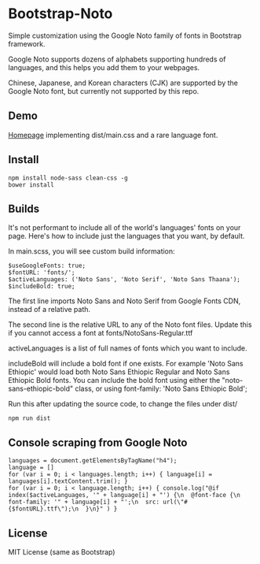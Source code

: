# Bootstrap-Noto

Simple customization using the Google Noto family of fonts in Bootstrap framework.

Google Noto supports dozens of alphabets supporting hundreds of languages, and this helps you
add them to your webpages.

Chinese, Japanese, and Korean characters (CJK) are supported by the Google Noto font, but currently not supported
by this repo.

## Demo

<a href="http://mapmeld.github.io/bootstrap-noto/">Homepage</a> implementing dist/main.css and a rare language font.

## Install

```
npm install node-sass clean-css -g
bower install
```

## Builds

It's not performant to include all of the world's languages' fonts on your page. Here's how to include
just the languages that you want, by default.

In main.scss, you will see custom build information:

```
$useGoogleFonts: true;
$fontURL: 'fonts/';
$activeLanguages: ('Noto Sans', 'Noto Serif', 'Noto Sans Thaana');
$includeBold: true;
```

The first line imports Noto Sans and Noto Serif from Google Fonts CDN, instead
of a relative path.

The second line is the relative URL to any of the Noto font files. Update this if you cannot access a font
at fonts/NotoSans-Regular.ttf

activeLanguages is a list of full names of fonts which you want to include.

includeBold will include a bold font if one exists. For example 'Noto Sans Ethiopic' would load
both Noto Sans Ethiopic Regular and Noto Sans Ethiopic Bold fonts. You can include
the bold font using either the "noto-sans-ethiopic-bold" class, or using font-family: 'Noto Sans Ethiopic Bold';

Run this after updating the source code, to change the files under dist/

```
npm run dist
```

## Console scraping from Google Noto

```
languages = document.getElementsByTagName("h4");
language = []
for (var i = 0; i < languages.length; i++) { language[i] = languages[i].textContent.trim(); }
for (var i = 0; i < language.length; i++) { console.log("@if index($activeLanguages, '" + language[i] + "') {\n  @font-face {\n    font-family: '" + language[i] + "';\n  src: url(\"#{$fontURL}.ttf\");\n  }\n}" ) }
```

## License

MIT License (same as Bootstrap)
